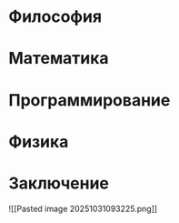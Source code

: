 
# Философия

# Математика

# Программирование

# Физика

# Заключение

![[Pasted image 20251031093225.png]]
